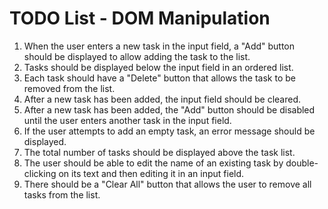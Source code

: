 # TODO List - DOM Manipulation

1. When the user enters a new task in the input field, a "Add" button should be displayed to allow adding the task to the list.
2. Tasks should be displayed below the input field in an ordered list.
3. Each task should have a "Delete" button that allows the task to be removed from the list.
4. After a new task has been added, the input field should be cleared.
5. After a new task has been added, the "Add" button should be disabled until the user enters another task in the input field.
6. If the user attempts to add an empty task, an error message should be displayed.
7. The total number of tasks should be displayed above the task list.
8. The user should be able to edit the name of an existing task by double-clicking on its text and then editing it in an input field.
9. There should be a "Clear All" button that allows the user to remove all tasks from the list.
